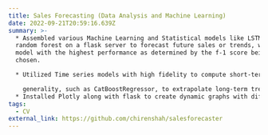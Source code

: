 ```yaml
---
title: Sales Forecasting (Data Analysis and Machine Learning)
date: 2022-09-21T20:59:16.639Z
summary: >-
  * Assembled various Machine Learning and Statistical models like LSTM and
  random forest on a flask server to forecast future sales or trends, with the
  model with the highest performance as determined by the f-1 score being
  chosen.

  * Utilized Time series models with high fidelity to compute short-term accurate forecasts, and regression models with great

    generality, such as CatBoostRegressor, to extrapolate long-term trends.
  * Installed Plotly along with flask to create dynamic graphs with different levels of granularity.
tags:
  - CV
external_link: https://github.com/chirenshah/salesforecaster
---
```

